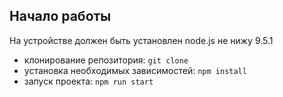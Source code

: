 
## Начало работы
На устройстве должен быть установлен node.js не нижу 9.5.1

* клонирование репозитория: `git clone`
* установка необходимых зависимостей: `npm install`
* запуск проекта: `npm run start`

